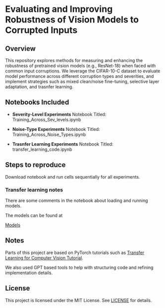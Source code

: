 # Evaluating and Improving Robustness of Vision Models to Corrupted Inputs

## Overview

This repository explores methods for measuring and enhancing the robustness of pretrained vision models (e.g., ResNet-18) when faced with common input corruptions. We leverage the CIFAR-10-C dataset to evaluate model performance across different corruption types and severities, and implement strategies such as mixed clean/noise fine-tuning, selective layer adaptation, and trasnfer learning.

## Notebooks Included 

* **Severity-Level Experiments**
  Notebook Titled: Training_Across_Sev_levels.ipynb
* **Noise-Type Experiments**
  Notebook Titled: Training_Across_Noise_Types.ipynb
  
* **Trasnfer Learning Experiments**
  Notebook Titled: transfer_learning_code.ipynb

## Steps to reproduce

Download notebook and run cells sequentially for all experiments. 

### Transfer learning notes

There are some comments in the notebook about loading and running models.

The models can be found at

[Models](https://drive.google.com/drive/folders/1qQbyTtch0jj42U7zDyNuLHkzQAgz-5p_)


## Notes
Parts of this project are based on PyTorch tutorials such as [Transfer Learning for Computer Vision Tutorial](https://docs.pytorch.org/tutorials/beginner/transfer_learning_tutorial.html).

We also used GPT based tools to help with structuring code and refining implementation details.


## License

This project is licensed under the MIT License. See [LICENSE](LICENSE) for details.
